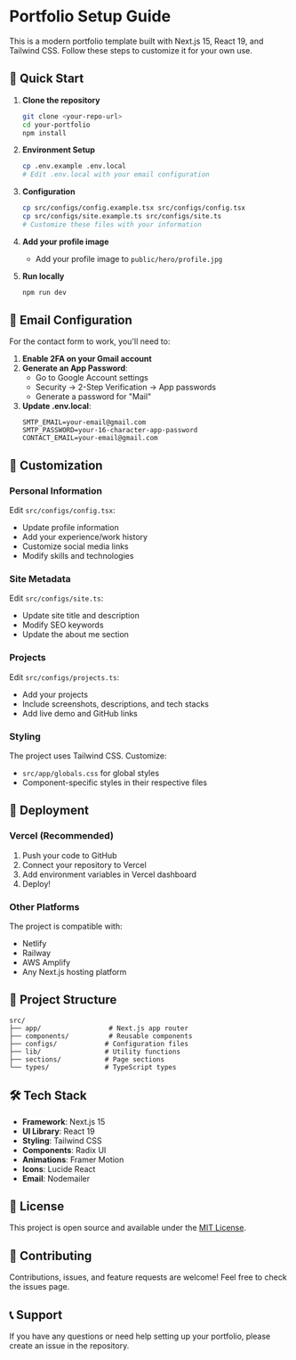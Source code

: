 # Portfolio Setup Guide

This is a modern portfolio template built with Next.js 15, React 19, and Tailwind CSS. Follow these steps to customize it for your own use.

## 🚀 Quick Start

1. **Clone the repository**
   ```bash
   git clone <your-repo-url>
   cd your-portfolio
   npm install
   ```

2. **Environment Setup**
   ```bash
   cp .env.example .env.local
   # Edit .env.local with your email configuration
   ```

3. **Configuration**
   ```bash
   cp src/configs/config.example.tsx src/configs/config.tsx
   cp src/configs/site.example.ts src/configs/site.ts
   # Customize these files with your information
   ```

4. **Add your profile image**
   - Add your profile image to `public/hero/profile.jpg`

5. **Run locally**
   ```bash
   npm run dev
   ```

## 📧 Email Configuration

For the contact form to work, you'll need to:

1. **Enable 2FA on your Gmail account**
2. **Generate an App Password**:
   - Go to Google Account settings
   - Security → 2-Step Verification → App passwords
   - Generate a password for "Mail"
3. **Update .env.local**:
   ```
   SMTP_EMAIL=your-email@gmail.com
   SMTP_PASSWORD=your-16-character-app-password
   CONTACT_EMAIL=your-email@gmail.com
   ```

## 🎨 Customization

### Personal Information
Edit `src/configs/config.tsx`:
- Update profile information
- Add your experience/work history
- Customize social media links
- Modify skills and technologies

### Site Metadata
Edit `src/configs/site.ts`:
- Update site title and description
- Modify SEO keywords
- Update the about me section

### Projects
Edit `src/configs/projects.ts`:
- Add your projects
- Include screenshots, descriptions, and tech stacks
- Add live demo and GitHub links

### Styling
The project uses Tailwind CSS. Customize:
- `src/app/globals.css` for global styles
- Component-specific styles in their respective files

## 🚀 Deployment

### Vercel (Recommended)
1. Push your code to GitHub
2. Connect your repository to Vercel
3. Add environment variables in Vercel dashboard
4. Deploy!

### Other Platforms
The project is compatible with:
- Netlify
- Railway
- AWS Amplify
- Any Next.js hosting platform

## 📁 Project Structure

```
src/
├── app/                 # Next.js app router
├── components/          # Reusable components
├── configs/            # Configuration files
├── lib/                # Utility functions
├── sections/           # Page sections
└── types/              # TypeScript types
```

## 🛠️ Tech Stack

- **Framework**: Next.js 15
- **UI Library**: React 19
- **Styling**: Tailwind CSS
- **Components**: Radix UI
- **Animations**: Framer Motion
- **Icons**: Lucide React
- **Email**: Nodemailer

## 📝 License

This project is open source and available under the [MIT License](LICENSE).

## 🤝 Contributing

Contributions, issues, and feature requests are welcome! Feel free to check the issues page.

## 📞 Support

If you have any questions or need help setting up your portfolio, please create an issue in the repository.